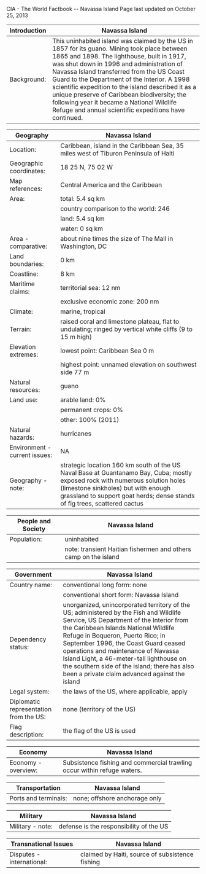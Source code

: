 




CIA - The World Factbook -- Navassa Island
Page last updated on October 25, 2013 

| Introduction | Navassa Island |
| --- | --- |
| Background: | This uninhabited island was claimed by the US in 1857 for its guano. Mining took place between 1865 and 1898. The lighthouse, built in 1917, was shut down in 1996 and administration of Navassa Island transferred from the US Coast Guard to the Department of the Interior. A 1998 scientific expedition to the island described it as a unique preserve of Caribbean biodiversity; the following year it became a National Wildlife Refuge and annual scientific expeditions have continued. |

| Geography | Navassa Island |
| --- | --- |
| Location: | Caribbean, island in the Caribbean Sea, 35 miles west of Tiburon Peninsula of Haiti |
| Geographic coordinates: | 18 25 N, 75 02 W |
| Map references: | Central America and the Caribbean |
| Area: | total: 5.4 sq km |
| | country comparison to the world:   246 |
| | land: 5.4 sq km |
| | water: 0 sq km |
| Area - comparative: | about nine times the size of The Mall in Washington, DC |
| Land boundaries: | 0 km |
| Coastline: | 8 km |
| Maritime claims: | territorial sea: 12 nm |
| | exclusive economic zone: 200 nm |
| Climate: | marine, tropical |
| Terrain: | raised coral and limestone plateau, flat to undulating; ringed by vertical white cliffs (9 to 15 m high) |
| Elevation extremes: | lowest point: Caribbean Sea 0 m |
| | highest point: unnamed elevation on southwest side 77 m |
| Natural resources: | guano |
| Land use: | arable land: 0% |
| | permanent crops: 0% |
| | other: 100% (2011) |
| Natural hazards: | hurricanes |
| Environment - current issues: | NA |
| Geography - note: | strategic location 160 km south of the US Naval Base at Guantanamo Bay, Cuba; mostly exposed rock with numerous solution holes (limestone sinkholes) but with enough grassland to support goat herds; dense stands of fig trees, scattered cactus |

| People and Society | Navassa Island |
| --- | --- |
| Population: | uninhabited |
| | note: transient Haitian fishermen and others camp on the island |

| Government | Navassa Island |
| --- | --- |
| Country name: | conventional long form: none |
| | conventional short form: Navassa Island |
| Dependency status: | unorganized, unincorporated territory of the US; administered by the Fish and Wildlife Service, US Department of the Interior from the Caribbean Islands National Wildlife Refuge in Boqueron, Puerto Rico; in September 1996, the Coast Guard ceased operations and maintenance of Navassa Island Light, a 46-meter-tall lighthouse on the southern side of the island; there has also been a private claim advanced against the island |
| Legal system: | the laws of the US, where applicable, apply |
| Diplomatic representation from the US: | none (territory of the US) |
| Flag description: | the flag of the US is used |

| Economy | Navassa Island |
| --- | --- |
| Economy - overview: | Subsistence fishing and commercial trawling occur within refuge waters. |

| Transportation | Navassa Island |
| --- | --- |
| Ports and terminals: | none; offshore anchorage only |

| Military | Navassa Island |
| --- | --- |
| Military - note: | defense is the responsibility of the US |

| Transnational Issues | Navassa Island |
| --- | --- |
| Disputes - international: | claimed by Haiti, source of subsistence fishing |

